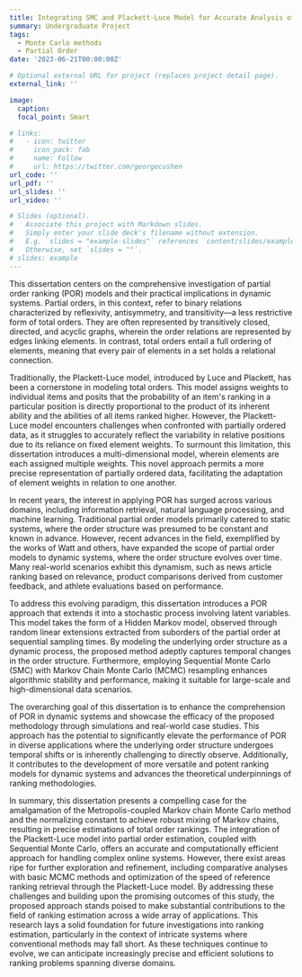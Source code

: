 ```yaml
---
title: Integrating SMC and Plackett-Luce Model for Accurate Analysis of Partial Order
summary: Undergraduate Project
tags:
  - Monte Carlo methods
  - Partial Order
date: '2023-06-21T00:00:00Z'

# Optional external URL for project (replaces project detail page).
external_link: ''

image:
  caption: 
  focal_point: Smart

# links:
#   - icon: twitter
#     icon_pack: fab
#     name: Follow
#     url: https://twitter.com/georgecushen
url_code: ''
url_pdf: ''
url_slides: ''
url_video: ''

# Slides (optional).
#   Associate this project with Markdown slides.
#   Simply enter your slide deck's filename without extension.
#   E.g. `slides = "example-slides"` references `content/slides/example-slides.md`.
#   Otherwise, set `slides = ""`.
# slides: example
---
```


This dissertation centers on the comprehensive investigation of partial order ranking (POR) models and their practical implications in dynamic systems. Partial orders, in this context, refer to binary relations characterized by reflexivity, antisymmetry, and transitivity—a less restrictive form of total orders. They are often represented by transitively closed, directed, and acyclic graphs, wherein the order relations are represented by edges linking elements. In contrast, total orders entail a full ordering of elements, meaning that every pair of elements in a set holds a relational connection.

Traditionally, the Plackett-Luce model, introduced by Luce and Plackett, has been a cornerstone in modeling total orders. This model assigns weights to individual items and posits that the probability of an item's ranking in a particular position is directly proportional to the product of its inherent ability and the abilities of all items ranked higher. However, the Plackett-Luce model encounters challenges when confronted with partially ordered data, as it struggles to accurately reflect the variability in relative positions due to its reliance on fixed element weights. To surmount this limitation, this dissertation introduces a multi-dimensional model, wherein elements are each assigned multiple weights. This novel approach permits a more precise representation of partially ordered data, facilitating the adaptation of element weights in relation to one another.

In recent years, the interest in applying POR has surged across various domains, including information retrieval, natural language processing, and machine learning. Traditional partial order models primarily catered to static systems, where the order structure was presumed to be constant and known in advance. However, recent advances in the field, exemplified by the works of Watt and others, have expanded the scope of partial order models to dynamic systems, where the order structure evolves over time. Many real-world scenarios exhibit this dynamism, such as news article ranking based on relevance, product comparisons derived from customer feedback, and athlete evaluations based on performance.

To address this evolving paradigm, this dissertation introduces a POR approach that extends it into a stochastic process involving latent variables. This model takes the form of a Hidden Markov model, observed through random linear extensions extracted from suborders of the partial order at sequential sampling times. By modeling the underlying order structure as a dynamic process, the proposed method adeptly captures temporal changes in the order structure. Furthermore, employing Sequential Monte Carlo (SMC) with Markov Chain Monte Carlo (MCMC) resampling enhances algorithmic stability and performance, making it suitable for large-scale and high-dimensional data scenarios.

The overarching goal of this dissertation is to enhance the comprehension of POR in dynamic systems and showcase the efficacy of the proposed methodology through simulations and real-world case studies. This approach has the potential to significantly elevate the performance of POR in diverse applications where the underlying order structure undergoes temporal shifts or is inherently challenging to directly observe. Additionally, it contributes to the development of more versatile and potent ranking models for dynamic systems and advances the theoretical underpinnings of ranking methodologies.

In summary, this dissertation presents a compelling case for the amalgamation of the Metropolis-coupled Markov chain Monte Carlo method and the normalizing constant to achieve robust mixing of Markov chains, resulting in precise estimations of total order rankings. The integration of the Plackett-Luce model into partial order estimation, coupled with Sequential Monte Carlo, offers an accurate and computationally efficient approach for handling complex online systems. However, there exist areas ripe for further exploration and refinement, including comparative analyses with basic MCMC methods and optimization of the speed of reference ranking retrieval through the Plackett-Luce model. By addressing these challenges and building upon the promising outcomes of this study, the proposed approach stands poised to make substantial contributions to the field of ranking estimation across a wide array of applications. This research lays a solid foundation for future investigations into ranking estimation, particularly in the context of intricate systems where conventional methods may fall short. As these techniques continue to evolve, we can anticipate increasingly precise and efficient solutions to ranking problems spanning diverse domains.